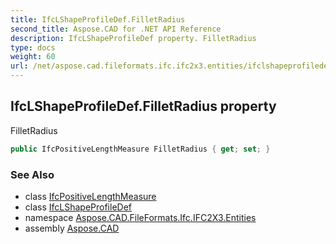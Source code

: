 ```yaml
---
title: IfcLShapeProfileDef.FilletRadius
second_title: Aspose.CAD for .NET API Reference
description: IfcLShapeProfileDef property. FilletRadius
type: docs
weight: 60
url: /net/aspose.cad.fileformats.ifc.ifc2x3.entities/ifclshapeprofiledef/filletradius/
---
```

## IfcLShapeProfileDef.FilletRadius property

FilletRadius

```csharp
public IfcPositiveLengthMeasure FilletRadius { get; set; }
```

### See Also

* class [IfcPositiveLengthMeasure](../../../aspose.cad.fileformats.ifc.ifc2x3.types/ifcpositivelengthmeasure/)
* class [IfcLShapeProfileDef](../)
* namespace [Aspose.CAD.FileFormats.Ifc.IFC2X3.Entities](../../ifclshapeprofiledef/)
* assembly [Aspose.CAD](../../../)


